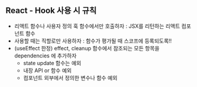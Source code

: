 ## React - Hook 사용 시 규칙

- 리액트 함수나 사용자 정의 훅 함수에서만 호출하자 : JSX를 리턴하는 리액트 컴포넌트 함수
- 사용할 때는 직할로만 사용하자 : 함수가 평가될 때 스코프에 등록되도록!!
- (useEffect 한정) effect, cleanup 함수에서 참조되는 모든 항목을 dependencies 에 추가하자
  - state update 함수는 예외
  - 내장 API or 함수 예외
  - 컴포넌트 외부에서 정의한 변수나 함수 예외
